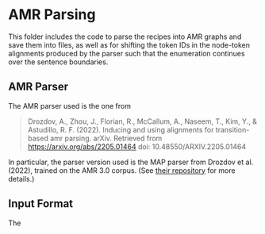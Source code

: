 # AMR Parsing

This folder includes the code to parse the recipes into AMR graphs and save them into files, as well as for shifting the token IDs in the node-token alignments 
produced by the parser such that the enumeration continues over the sentence boundaries. 


## AMR Parser

The AMR parser used is the one from 

> Drozdov, A., Zhou, J., Florian, R., McCallum, A., Naseem, T., Kim, Y., & Astudillo, R. F. (2022). Inducing and using alignments for 
> transition-based amr parsing. arXiv. Retrieved from https://arxiv.org/abs/2205.01464 doi: 10.48550/ARXIV.2205.01464

In particular, the parser version used is the MAP parser from Drozdov et al. (2022), trained on the AMR 3.0 corpus. (See [their repository](https://github.com/IBM/transition-amr-parser#trained-checkpoints) for more details.)

## Input Format 

The 
